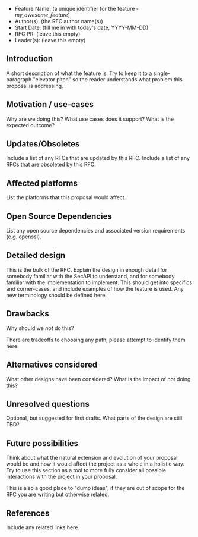 - Feature Name: (a unique identifier for the feature - _my\_awesome\_feature_)
- Author(s): (the RFC author name(s))
- Start Date: (fill me in with today's date, YYYY-MM-DD)
- RFC PR: (leave this empty)
- Leader(s): (leave this empty)

## Introduction

A short description of what the feature is. Try to keep it to a single-paragraph "elevator pitch"
so the reader understands what problem this proposal is addressing.

## Motivation / use-cases

Why are we doing this? What use cases does it support? What is the expected outcome?

## Updates/Obsoletes

Include a list of any RFCs that are updated by this RFC. Include a list of any RFCs that are
obsoleted by this RFC.

## Affected platforms

List the platforms that this proposal would affect.

## Open Source Dependencies

List any open source dependencies and associated version requirements (e.g. openssl).

## Detailed design

This is the bulk of the RFC. Explain the design in enough detail for somebody familiar with the
SecAPI to understand, and for somebody familiar with the implementation to implement. This should
get into specifics and corner-cases, and include examples of how the feature is used. Any new
terminology should be defined here.

## Drawbacks

Why should we *not* do this?

There are tradeoffs to choosing any path, please attempt to identify them here.

## Alternatives considered

What other designs have been considered? What is the impact of not doing this?

## Unresolved questions

Optional, but suggested for first drafts. What parts of the design are still TBD?

## Future possibilities

Think about what the natural extension and evolution of your proposal would be and how it would
affect the project as a whole in a holistic way. Try to use this section as a tool to more fully
consider all possible interactions with the project in your proposal.

This is also a good place to "dump ideas", if they are out of scope for the RFC you are writing but
otherwise related.

## References

Include any related links here.
